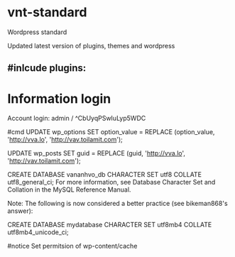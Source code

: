 # vnt-standard
Wordpress standard

Updated latest version of plugins, themes and wordpress

#inlcude plugins:
-

# Information login

Account login: admin / ^CbUyqPSwIuLyp5WDC


#cmd
UPDATE wp_options SET option_value = REPLACE (option_value, 'http://vva.lo', 'http://vav.toilamit.com');

UPDATE wp_posts SET guid = REPLACE (guid, 'http://vva.lo', 'http://vav.toilamit.com');


CREATE DATABASE vananhvo_db CHARACTER SET utf8 COLLATE utf8_general_ci;
For more information, see Database Character Set and Collation in the MySQL Reference Manual.

Note: The following is now considered a better practice (see bikeman868's answer):

CREATE DATABASE mydatabase CHARACTER SET utf8mb4 COLLATE utf8mb4_unicode_ci;

#notice
Set permitsion of wp-content/cache